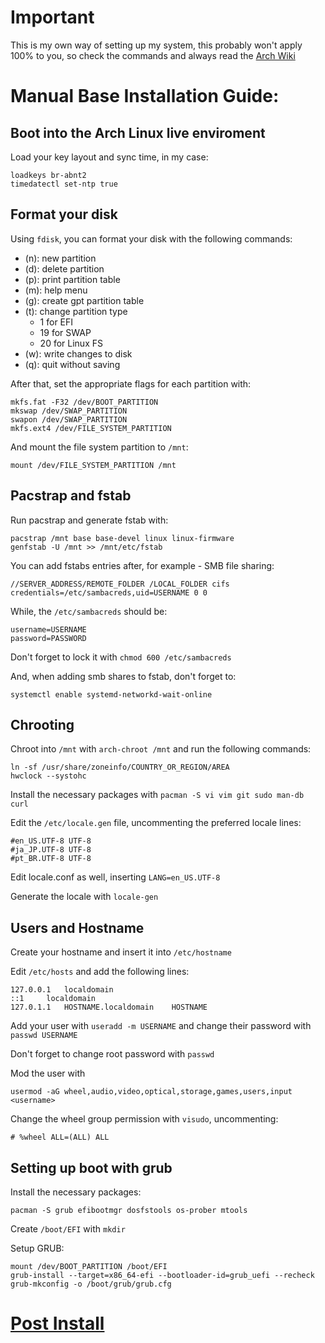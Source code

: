 # Important
This is my own way of setting up my system, this probably won't apply 100% to you, so check the commands and always read the [Arch Wiki](https://wiki.archlinux.org/)

# Manual Base Installation Guide:
## Boot into the Arch Linux live enviroment
Load your key layout and sync time, in my case:
```
loadkeys br-abnt2
timedatectl set-ntp true
```

## Format your disk
Using `fdisk`, you can format your disk with the following commands:
 - (n): new partition
 - (d): delete partition
 - (p): print partition table
 - (m): help menu
 - (g): create gpt partition table
 - (t): change partition type
   - 1 for EFI
   - 19 for SWAP
   - 20 for Linux FS
 - (w): write changes to disk
 - (q): quit without saving

After that, set the appropriate flags for each partition with:
```
mkfs.fat -F32 /dev/BOOT_PARTITION
mkswap /dev/SWAP_PARTITION
swapon /dev/SWAP_PARTITION
mkfs.ext4 /dev/FILE_SYSTEM_PARTITION
```

And mount the file system partition to `/mnt`:
```
mount /dev/FILE_SYSTEM_PARTITION /mnt
```

## Pacstrap and fstab
Run pacstrap and generate fstab with:
```
pacstrap /mnt base base-devel linux linux-firmware
genfstab -U /mnt >> /mnt/etc/fstab
```
You can add fstabs entries after, for example - SMB file sharing:
```
//SERVER_ADDRESS/REMOTE_FOLDER /LOCAL_FOLDER cifs credentials=/etc/sambacreds,uid=USERNAME 0 0
```
While, the `/etc/sambacreds` should be:
```
username=USERNAME
password=PASSWORD
```

Don't forget to lock it with `chmod 600 /etc/sambacreds`

And, when adding smb shares to fstab, don't forget to:
```
systemctl enable systemd-networkd-wait-online
```

## Chrooting
Chroot into `/mnt` with `arch-chroot /mnt` and run the following commands:
```
ln -sf /usr/share/zoneinfo/COUNTRY_OR_REGION/AREA
hwclock --systohc
```
Install the necessary packages with `pacman -S vi vim git sudo man-db curl`

Edit the `/etc/locale.gen` file, uncommenting the preferred locale lines:
```
#en_US.UTF-8 UTF-8
#ja_JP.UTF-8 UTF-8
#pt_BR.UTF-8 UTF-8
```
Edit locale.conf as well, inserting `LANG=en_US.UTF-8`

Generate the locale with `locale-gen`

## Users and Hostname
Create your hostname and insert it into `/etc/hostname`

Edit `/etc/hosts` and add the following lines:
```
127.0.0.1	localdomain
::1		localdomain
127.0.1.1	HOSTNAME.localdomain	HOSTNAME
```

Add your user with `useradd -m USERNAME` and change their password with `passwd USERNAME`

Don't forget to change root password with `passwd`

Mod the user with
```
usermod -aG wheel,audio,video,optical,storage,games,users,input <username>
```
Change the wheel group permission with `visudo`, uncommenting:
```
# %wheel ALL=(ALL) ALL
```

## Setting up boot with grub
Install the necessary packages:
```
pacman -S grub efibootmgr dosfstools os-prober mtools
```

Create `/boot/EFI` with `mkdir`

Setup GRUB:
```
mount /dev/BOOT_PARTITION /boot/EFI
grub-install --target=x86_64-efi --bootloader-id=grub_uefi --recheck
grub-mkconfig -o /boot/grub/grub.cfg
```
# [Post Install](/post_install.md)
